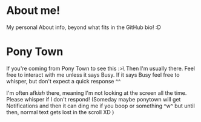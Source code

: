 # About me!
My personal About info, beyond what fits in the GitHub bio!  :D

# Pony Town
If you're coming from Pony Town to see this :>\\
Then I'm usually there.  Feel free to interact with me unless it says Busy.  If it says Busy feel free to whisper, but don't expect a quick response ^^

I'm often afk*ish* there, meaning I'm not looking at the screen all the time.  Please whisper if I don't respond!  (Someday maybe ponytown will get Notifications and then it can ding me if you boop or something ^w^ but until then, normal text gets lost in the scroll XD )
